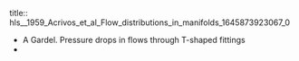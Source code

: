 title:: hls__1959_Acrivos_et_al_Flow_distributions_in_manifolds_1645873923067_0

- A Gardel. Pressure drops in flows through T-shaped fittings
-